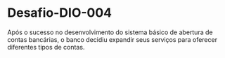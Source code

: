 # Desafio-DIO-004
Após o sucesso no desenvolvimento do sistema básico de abertura de contas bancárias, o banco decidiu expandir seus serviços para oferecer diferentes tipos de contas.
